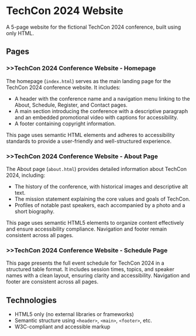# TechCon 2024 Website

A 5-page website for the fictional TechCon 2024 conference, built using only HTML.

## Pages

### >>TechCon 2024 Conference Website - Homepage

The homepage (`index.html`) serves as the main landing page for the TechCon 2024 conference website. It includes:

- A header with the conference name and a navigation menu linking to the About, Schedule, Register, and Contact pages.
- A main section introducing the conference with a descriptive paragraph and an embedded promotional video with captions for accessibility.
- A footer containing copyright information.

This page uses semantic HTML elements and adheres to accessibility standards to provide a user-friendly and well-structured experience.

### >>TechCon 2024 Conference Website - About Page

The About page (`about.html`) provides detailed information about TechCon 2024, including:

- The history of the conference, with historical images and descriptive alt text.
- The mission statement explaining the core values and goals of TechCon.
- Profiles of notable past speakers, each accompanied by a photo and a short biography.

This page uses semantic HTML5 elements to organize content effectively and ensure accessibility compliance. Navigation and footer remain consistent across all pages.

### >>TechCon 2024 Conference Website - Schedule Page

This page presents the full event schedule for TechCon 2024 in a structured table format. It includes session times, topics, and speaker names with a clean layout, ensuring clarity and accessibility. Navigation and footer are consistent across all pages.

## Technologies

- HTML5 only (no external libraries or frameworks)
- Semantic structure using `<header>`, `<main>`, `<footer>`, etc.
- W3C-compliant and accessible markup
